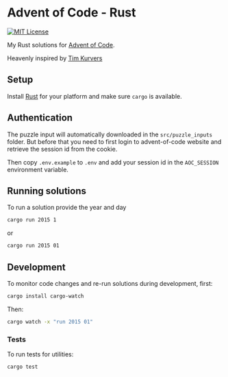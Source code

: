 # Advent of Code - Rust

[![MIT License](https://badgen.net/badge/license/MIT/)](LICENSE.md)

My Rust solutions for [Advent of Code](https://adventofcode.com).

Heavenly inspired by [Tim Kurvers](https://github.com/timkurvers/advent-of-code/)

## Setup

Install [Rust] for your platform and make sure `cargo` is available.

## Authentication

The puzzle input will automatically downloaded in the `src/puzzle_inputs` folder.
But before that you need to first login to advent-of-code website and retrieve the session id from the cookie.

Then copy `.env.example` to `.env` and add your session id in the `AOC_SESSION` environment variable.

## Running solutions

To run a solution provide the year and day

```bash
cargo run 2015 1
```
or
```bash
cargo run 2015 01
```

## Development

To monitor code changes and re-run solutions during development, first:

```bash
cargo install cargo-watch
```

Then:

```bash
cargo watch -x "run 2015 01"
```

### Tests

To run tests for utilities:

```bash
cargo test
```

[Rust]: https://www.rust-lang.org/tools/install
